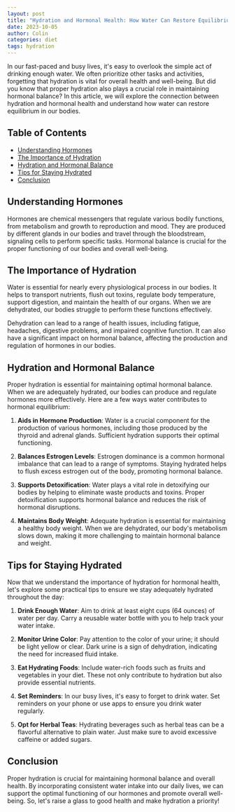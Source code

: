 ```yaml
---
layout: post
title: "Hydration and Hormonal Health: How Water Can Restore Equilibrium"
date: 2023-10-05
author: Colin
categories: diet
tags: hydration
---
```


In our fast-paced and busy lives, it's easy to overlook the simple act of drinking enough water. We often prioritize other tasks and activities, forgetting that hydration is vital for overall health and well-being. But did you know that proper hydration also plays a crucial role in maintaining hormonal balance? In this article, we will explore the connection between hydration and hormonal health and understand how water can restore equilibrium in our bodies.

## Table of Contents
- [Understanding Hormones](#understanding-hormones)
- [The Importance of Hydration](#the-importance-of-hydration)
- [Hydration and Hormonal Balance](#hydration-and-hormonal-balance)
- [Tips for Staying Hydrated](#tips-for-staying-hydrated)
- [Conclusion](#conclusion)

## Understanding Hormones

Hormones are chemical messengers that regulate various bodily functions, from metabolism and growth to reproduction and mood. They are produced by different glands in our bodies and travel through the bloodstream, signaling cells to perform specific tasks. Hormonal balance is crucial for the proper functioning of our bodies and overall well-being.

## The Importance of Hydration

Water is essential for nearly every physiological process in our bodies. It helps to transport nutrients, flush out toxins, regulate body temperature, support digestion, and maintain the health of our organs. When we are dehydrated, our bodies struggle to perform these functions effectively.

Dehydration can lead to a range of health issues, including fatigue, headaches, digestive problems, and impaired cognitive function. It can also have a significant impact on hormonal balance, affecting the production and regulation of hormones in our bodies.

## Hydration and Hormonal Balance

Proper hydration is essential for maintaining optimal hormonal balance. When we are adequately hydrated, our bodies can produce and regulate hormones more effectively. Here are a few ways water contributes to hormonal equilibrium:

1. **Aids in Hormone Production**: Water is a crucial component for the production of various hormones, including those produced by the thyroid and adrenal glands. Sufficient hydration supports their optimal functioning.

2. **Balances Estrogen Levels**: Estrogen dominance is a common hormonal imbalance that can lead to a range of symptoms. Staying hydrated helps to flush excess estrogen out of the body, promoting hormonal balance.

3. **Supports Detoxification**: Water plays a vital role in detoxifying our bodies by helping to eliminate waste products and toxins. Proper detoxification supports hormonal balance and reduces the risk of hormonal disruptions.

4. **Maintains Body Weight**: Adequate hydration is essential for maintaining a healthy body weight. When we are dehydrated, our body's metabolism slows down, making it more challenging to maintain hormonal balance and weight.

## Tips for Staying Hydrated

Now that we understand the importance of hydration for hormonal health, let's explore some practical tips to ensure we stay adequately hydrated throughout the day:

1. **Drink Enough Water**: Aim to drink at least eight cups (64 ounces) of water per day. Carry a reusable water bottle with you to help track your water intake.

2. **Monitor Urine Color**: Pay attention to the color of your urine; it should be light yellow or clear. Dark urine is a sign of dehydration, indicating the need for increased fluid intake.

3. **Eat Hydrating Foods**: Include water-rich foods such as fruits and vegetables in your diet. These not only contribute to hydration but also provide essential nutrients.

4. **Set Reminders**: In our busy lives, it's easy to forget to drink water. Set reminders on your phone or use apps to ensure you drink water regularly.

5. **Opt for Herbal Teas**: Hydrating beverages such as herbal teas can be a flavorful alternative to plain water. Just make sure to avoid excessive caffeine or added sugars.

## Conclusion

Proper hydration is crucial for maintaining hormonal balance and overall health. By incorporating consistent water intake into our daily lives, we can support the optimal functioning of our hormones and promote overall well-being. So, let's raise a glass to good health and make hydration a priority!